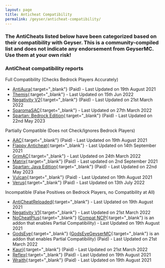 ```yaml
---
layout: page
title: Anticheat Compatibility
permalink: /geyser/anticheat-compatibility/
---
```


<h3>The AntiCheats listed below have been categorized based on their compatibility with Geyser. This is a community-compiled list and does not indicate any endorsement from GeyserMC. Use them at your own risk!</h3>

### AntiCheat compatibility reports

Full Compatibility (Checks Bedrock Players Accurately)

- [AntiAura](https://www.spigotmc.org/resources/1368/){:target="_blank"} (Paid) - Last Updated on 19th August 2021
- [Themis](https://www.spigotmc.org/resources/90766/){:target="_blank"} - Last Updated on 15th Jun 2022
- [Negativity V2](https://www.spigotmc.org/resources/86874/){:target="_blank"} (Paid) - Last Updated on 21st March 2022
- [SoaromaSAC](https://www.spigotmc.org/resources/87702/){:target="_blank"} - Last Updated on 27th March 2022
- [Spartan: Bedrock Edition](https://builtbybit.com/resources/12832/){:target="_blank"} (Paid) - Last Updated on 22nd May 2023

Partially Compatible (Does not Check/Ignores Bedrock Players)

- [AAC](https://www.spigotmc.org/resources/6442/){:target="_blank"} (Paid) - Last Updated on 19th August 2021
- [Flappy Anticheat](https://www.spigotmc.org/resources/92180/){:target="_blank"} - Last Updated on 14th September 2021
- [GrimAC](https://github.com/MWHunter/Grim){:target="_blank"} - Last Updated on 24th March 2022
- [Matrix](https://matrix.rip/){:target="_blank"} (Paid) - Last updated on 2nd September 2021
- [Spartan: Java Edition](https://www.spigotmc.org/resources/25638/){:target="_blank"} (Paid) - Last Updated on 22nd May 2023
- [Vulcan](https://www.spigotmc.org/resources/83626/){:target="_blank"} (Paid) - Last Updated on 19th August 2021
- [Verus](https://verus.ac){:target="_blank"} (Paid) - Last Updated on 13th July 2022

Incompatible (False Positives on Bedrock Players, no Compatibility at All)

- [AntiCheatReloaded](https://www.spigotmc.org/resources/23799/){:target="_blank"} - Last Updated on 19th August 2021
- [Negativity V1](https://www.spigotmc.org/resources/48399/){:target="_blank"} - Last Updated on 21st March 2022
- [NoCheatPlus](https://ci.codemc.io/job/Updated-NoCheatPlus/job/Updated-NoCheatPlus/){:target="_blank"} ([Compat NCP](https://github.com/Updated-NoCheatPlus/CompatNoCheatPlus/){:target="_blank"} is an addon that enables Partial Compatibility) - Last Updated on 19th August 2021
- [GodsEye](https://www.spigotmc.org/resources/69595/){:target="_blank"} ([GodsEyeGeyserMC](https://github.com/TheDejavu/GodsEyeGeyserMC/releases){:target="_blank"} is an addon that enables Partial Compatibility) (Paid) - Last Updated on 21st March 2022
- [Kauri](https://www.spigotmc.org/resources/53721/){:target="_blank"} (Paid) - Last Updated on 21st March 2022
- [Reflex](https://www.spigotmc.org/resources/21122/){:target="_blank"} (Paid) - Last Updated on 19th August 2021
- [Wraith](https://www.spigotmc.org/resources/66887/){:target="_blank"} (Paid) - Last Updated on 19th August 2021
